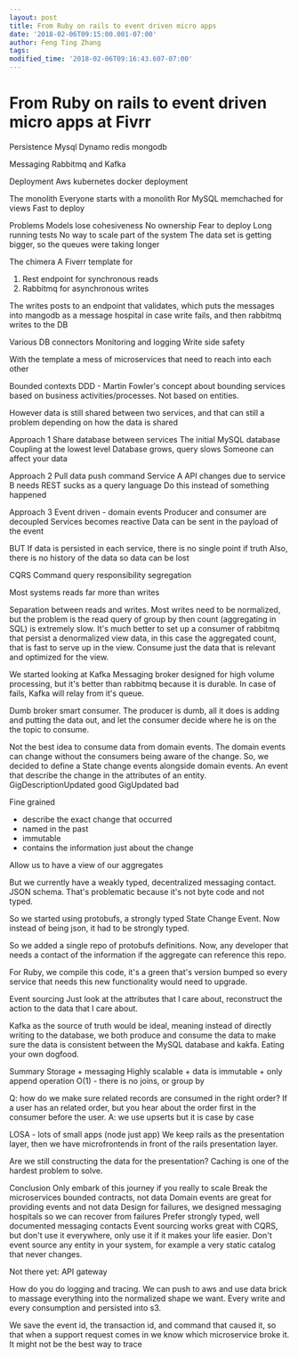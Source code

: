 ```yaml
---
layout: post
title: From Ruby on rails to event driven micro apps
date: '2018-02-06T09:15:00.001-07:00'
author: Feng Ting Zhang
tags:
modified_time: '2018-02-06T09:16:43.607-07:00'
---
```


# From Ruby on rails to event driven micro apps at Fivrr

Persistence
Mysql Dynamo redis mongodb

Messaging
Rabbitmq and Kafka

Deployment
Aws kubernetes docker deployment

The monolith
Everyone starts with a monolith
Ror MySQL memchached for views
Fast to deploy

Problems
Models lose cohesiveness
No ownership
Fear to deploy
Long running tests
No way to scale part of the system
The data set is getting bigger, so the queues were taking longer

The chimera
A Fiverr template for
1. Rest endpoint for synchronous reads
2. Rabbitmq for asynchronous writes

The writes posts to an endpoint that validates, which puts the messages into mangodb as a message hospital in case write fails, and then rabbitmq writes to the DB

Various DB connectors
Monitoring and logging
Write side safety

With the template a mess of microservices that need to reach into each other

Bounded contexts
DDD - Martin Fowler's concept about bounding services based on business activities/processes. Not based on entities.

However data is still shared between two services, and that can still a problem depending on how the data is shared

Approach 1
Share database between services
The initial MySQL database
Coupling at the lowest level
Database grows, query slows
Someone can affect your data

Approach 2
Pull data push command
Service A API changes due to service B needs
REST sucks as a query language
Do this instead of something happened

Approach 3
Event driven - domain events
Producer and consumer are decoupled
Services becomes reactive
Data can be sent in the payload of the event

BUT
If data is persisted in each service, there is no single point if truth
Also, there is no history of the data so data can be lost

CQRS
Command query responsibility segregation

Most systems reads far more than writes

Separation between reads and writes. Most writes need to be normalized, but the problem is the read query of group by then count (aggregating in SQL) is extremely slow. It's much better to set up a consumer of rabbitmq that persist a denormalized view data, in this case the aggregated count, that is fast to serve up in the view. Consume just the data that is relevant and optimized for the view.

We started looking at Kafka
Messaging broker designed for high volume processing, but it's better than rabbitmq because it is durable. In case of fails, Kafka will relay from it's queue.

Dumb broker smart consumer. The producer is dumb, all it does is adding and putting the data out, and let the consumer decide where he is on the the topic to consume.

Not the best idea to consume data from domain events. The domain events can change without the consumers being aware of the change. So, we decided to define a State change events alongside domain events. An event that describe the change in the attributes of an entity. 
GigDescriptionUpdated good
GigUpdated bad

Fine grained
- describe the exact change that occurred
- named in the past
- immutable
- contains the information just about the change

Allow us to have a view of our aggregates

But we currently have a weakly typed, decentralized messaging contact. JSON schema. That's problematic because it's not byte code and not typed.

So we started using protobufs, a strongly typed State Change Event. Now instead of being json, it had to be strongly typed.

So we added a single repo of protobufs definitions. Now, any developer that needs a contact of the information if the aggregate can reference this repo.

For Ruby, we compile this code, it's a green that's version bumped so every service that needs this new functionality would need to upgrade.

Event sourcing
Just look at the attributes that I care about, reconstruct the action to the data that I care about.

Kafka as the source of truth would be ideal, meaning instead of directly writing to the database, we both produce and consume the data to make sure the data is consistent between the MySQL database and kakfa. Eating your own dogfood.

Summary
Storage + messaging
Highly scalable + data is immutable + only append operation O(1) - there is no joins, or group by

Q: how do we make sure related records are consumed in the right order?
If a user has an related order, but you hear about the order first in the consumer before the user.
A: we use upserts but it is case by case


LOSA - lots of small apps (node just app)
We keep rails as the presentation layer, then we have microfrontends in front of the rails presentation layer.

Are we still constructing the data for the presentation? Caching is one of the hardest problem to solve.

Conclusion
Only embark of this journey if you really to scale
Break the microservices bounded contracts, not data
Domain events are great for providing events and not data
Design for failures, we designed messaging hospitals so we can recover from failures
Prefer strongly typed, well documented messaging contacts
Event sourcing works great with CQRS, but don't use it everywhere, only use it if it makes your life easier. Don't event source any entity in your system, for example a very static catalog that never changes.

Not there yet:
API gateway

How do you do logging and tracing. We can push to aws and use data brick to massage everything into the normalized shape we want. Every write and every consumption and persisted into s3.

We save the event id, the transaction id, and command that caused it, so that when a support request comes in we know which microservice broke it. It might not be the best way to trace
